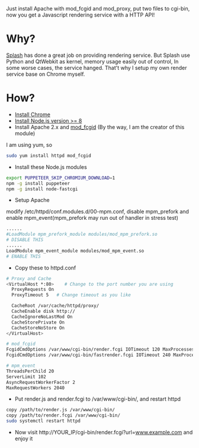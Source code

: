 Just install Apache with mod_fcgid and mod_proxy, put two files to cgi-bin,  now you get a Javascript rendering service with a HTTP API!

# Why?
[Splash](https://github.com/scrapinghub/splash) has done a great job on providing rendering service. But Splash use Python and QtWebkit as kernel, memory usage easily out of control, In some worse cases, the service hanged. That't why I setup my own render service base on Chrome myself.

# How?
- [Install Chrome](https://www.google.com/chrome/)
- [Install Node.js version >= 8](https://nodejs.org/en/download/)
- Install Apache 2.x and [mod_fcgid](https://httpd.apache.org/mod_fcgid/) (By the way, I am the creator of this module)

I am using yum, so
```sh
sudo yum install httpd mod_fcgid
```
- Install these Node.js modules
```sh
export PUPPETEER_SKIP_CHROMIUM_DOWNLOAD=1
npm -g install puppeteer
npm -g install node-fastcgi
```
- Setup Apache

modify /etc/httpd/conf.modules.d/00-mpm.conf, disable mpm_prefork and enable mpm_event(mpm_prefork may run out of handler in stress test)

```sh
......
#LoadModule mpm_prefork_module modules/mod_mpm_prefork.so
# DISABLE THIS
......
LoadModule mpm_event_module modules/mod_mpm_event.so
# ENABLE THIS
```
- Copy these to httpd.conf
```sh
# Proxy and Cache
<VirtualHost *:80>    # Change to the port number you are using
  ProxyRequests On
  ProxyTimeout 5   # Change timeout as you like

  CacheRoot /var/cache/httpd/proxy/
  CacheEnable disk http://
  CacheIgnoreNoLastMod On
  CacheStorePrivate On
  CacheStoreNoStore On
</VirtualHost>

# mod_fcgid
FcgidCmdOptions /var/www/cgi-bin/render.fcgi IOTimeout 120 MaxProcesses 10  
FcgidCmdOptions /var/www/cgi-bin/fastrender.fcgi IOTimeout 240 MaxProcesses 50

# mpm_event
ThreadsPerChild 20
ServerLimit 102
AsyncRequestWorkerFactor 2
MaxRequestWorkers 2040
```
- Put render.js and render.fcgi to /var/www/cgi-bin/, and restart httpd
```sh
copy /path/to/render.js /var/www/cgi-bin/
copy /path/to/render.fcgi /var/www/cgi-bin/
sudo systemctl restart httpd
```
- Now visit http://YOUR_IP/cgi-bin/render.fcgi?url=www.example.com and enjoy it

